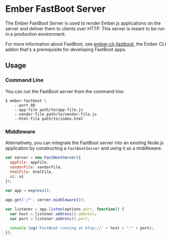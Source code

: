 # Ember FastBoot Server

The Ember FastBoot Server is used to render Ember.js applications on the
server and deliver them to clients over HTTP. This server is meant to be
run in a production environment.

For more information about FastBoot, see
[ember-cli-fastboot][ember-cli-fastboot], the Ember CLI addon that's a
prerequisite for developing FastBoot apps.

[ember-cli-fastboot]: https://github.com/tildeio/ember-cli-fastboot

## Usage

### Command Line

You can run the FastBoot server from the command line:

```
$ ember-fastboot \
    --port 80
    --app-file path/to/app-file.js
    --vendor-file path/to/vendor-file.js
    --html-file path/to/index.html
```

### Middleware

Alternatively, you can integrate the FastBoot server into an existing
Node.js application by constructing a `FastBootServer` and using it as a
middleware.

```js
var server = new FastBootServer({
  appFile: appFile,
  vendorFile: vendorFile,
  htmlFile: htmlFile,
  ui: ui
});

var app = express();

app.get('/*', server.middleware());

var listener = app.listen(options.port, function() {
  var host = listener.address().address;
  var port = listener.address().port;

  console.log('FastBoot running at http://' + host + ":" + port);
});
```
